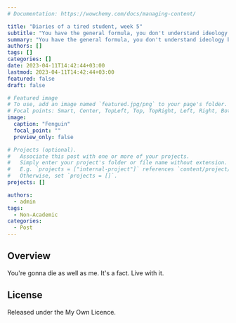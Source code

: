 ```yaml
---
# Documentation: https://wowchemy.com/docs/managing-content/

title: "Diaries of a tired student, week 5"
subtitle: "You have the general formula, you don't understand ideology behind it"
summary: "You have the general formula, you don't understand ideology behind it"
authors: []
tags: []
categories: []
date: 2023-04-11T14:42:44+03:00
lastmod: 2023-04-11T14:42:44+03:00
featured: false
draft: false

# Featured image
# To use, add an image named `featured.jpg/png` to your page's folder.
# Focal points: Smart, Center, TopLeft, Top, TopRight, Left, Right, BottomLeft, Bottom, BottomRight.
image:
  caption: "Fenguin"
  focal_point: ""
  preview_only: false

# Projects (optional).
#   Associate this post with one or more of your projects.
#   Simply enter your project's folder or file name without extension.
#   E.g. `projects = ["internal-project"]` references `content/project/deep-learning/index.md`.
#   Otherwise, set `projects = []`.
projects: []

authors:
  - admin
tags:
  - Non-Academic
categories:
  - Post
---
```


## Overview

You're gonna die as well as me. It's a fact. Live with it.

## License

Released under the My Own Licence.

